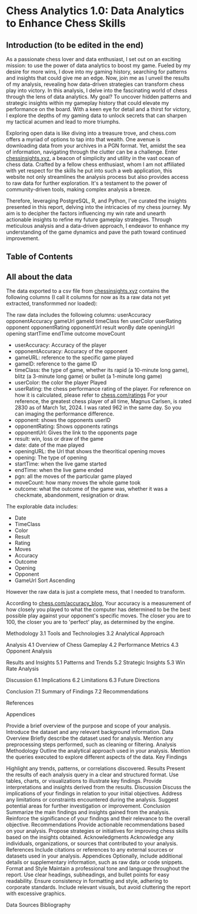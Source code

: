 # Chess Analytics 1.0: Data Analytics to Enhance Chess Skills

## Introduction (to be edited in the end)

As a passionate chess lover and data enthusiast, I set out on an exciting mission: to use the power of data analytics to boost my game. Fueled by my desire for more wins, I dove into my gaming history, searching for patterns and insights that could give me an edge. Now, join me as I unveil the results of my analysis, revealing how data-driven strategies can transform chess play into victory. In this analysis, I delve into the fascinating world of chess through the lens of data analytics. My goal? To uncover hidden patterns and strategic insights within my gameplay history that could elevate my performance on the board. With a keen eye for detail and a thirst for victory, I explore the depths of my gaming data to unlock secrets that can sharpen my tactical acumen and lead to more triumphs. 

Exploring open data is like diving into a treasure trove, and chess.com offers a myriad of options to tap into that wealth. One avenue is downloading data from your archives in a PGN format. Yet, amidst the sea of information, navigating through the clutter can be a challenge. Enter [chessinsights.xyz](https://chessinsights.xyz/), a beacon of simplicity and utility in the vast ocean of chess data. Crafted by a fellow chess enthusiast, whom I am not affiliated with yet respect for the skills he put into such a web application, this website not only streamlines the analysis process but also provides access to raw data for further exploration. It's a testament to the power of community-driven tools, making complex analysis a breeze.

Therefore, leveraging PostgreSQL, R, and Python, I've curated the insights presented in this report, delving into the intricacies of my chess journey. My aim is to decipher the factors influencing my win rate and unearth actionable insights to refine my future gameplay strategies. Through meticulous analysis and a data-driven approach, I endeavor to enhance my understanding of the game dynamics and pave the path toward continued improvement.

## Table of Contents

## All about the data

The data exported to a csv file from [chessinsights.xyz](https://chessinsights.xyz/) contains the following columns (I call it columns for now as its a raw data not yet extracted, transformmed nor loaded):

The raw data includes the following columns:
userAccuracy	opponentAccuracy	gameUrl	gameId	timeClass	fen	userColor	userRating	opponent	opponentRating	opponentUrl	result	wonBy	date	openingUrl	opening	startTime	endTime	outcome	moveCount

- userAccuracy: Accuracy of the player
- opponentAccuracy: Accuracy of the opponent
- gameURL: reference to the specific game played
- gameID: reference to the game ID
- timeClass: the type of game, whether its rapid (a 10-minute long game), blitz (a 3-minute long game) or bullet (a 1-minute long game)
- userColor: the color the player Played
- userRating: the chess performance rating of the player. For reference on how it is calculated, please refer to [chess.com/ratings](https://www.chess.com/terms/chess-ratings#:~:text=The%20Glicko%20system%E2%80%94used%20on,when%20calculating%20each%20player's%20rating.) For your reference, the greatest chess player of all time, Magnus Carlsen, is rated 2830 as of March 1st, 2024. I was rated 962 in the same day. So you can imaging the performance difference.
- opponent: shows the opponents userID
- opponentRating: Shows opponents ratings
- opponentUrl: Gives the link to the opponents page
- result: win, loss or draw of the game
- date: date of the mae played
- openingURL: the Url that shows the theoritical opening moves
- opening: The type of opening
- startTime: when the live game started
- endTime: when the live game ended
- pgn: all the moves of the particular game played
- moveCount: how many moves the whole game took
- outcome: what the outcome of the game was, whether it was a checkmate, abandonment, resignation or draw.

The explorable data includes:
- Date	
- TimeClass
- Color
- Result
- Rating
- Moves
- Accuracy
- Outcome
- Opening
- Opponent
- GameUrl Sort Ascending 

However the raw data is just a complete mess, that I needed to transform. 

According to [chess.com/accuracy_blog](https://support.chess.com/article/1135-what-is-accuracy-in-analysis-how-is-it-measured#:~:text=Your%20Accuracy%20is%20a%20measurement,as%20determined%20by%20the%20engine.), Your accuracy is a measurement of how closely you played to what the computer has determined to be the best possible play against your opponent's specific moves. The closer you are to 100, the closer you are to 'perfect' play, as determined by the engine. 

Methodology
3.1 Tools and Technologies
3.2 Analytical Approach

Analysis
4.1 Overview of Chess Gameplay
4.2 Performance Metrics
4.3 Opponent Analysis

Results and Insights
5.1 Patterns and Trends
5.2 Strategic Insights
5.3 Win Rate Analysis

Discussion
6.1 Implications
6.2 Limitations
6.3 Future Directions

Conclusion
7.1 Summary of Findings
7.2 Recommendations

References

Appendices


Provide a brief overview of the purpose and scope of your analysis.
Introduce the dataset and any relevant background information.
Data Overview
Briefly describe the dataset used for analysis.
Mention any preprocessing steps performed, such as cleaning or filtering.
Analysis Methodology
Outline the analytical approach used in your analysis.
Mention the queries executed to explore different aspects of the data.
Key Findings


Highlight any trends, patterns, or correlations discovered.
Results
Present the results of each analysis query in a clear and structured format.
Use tables, charts, or visualizations to illustrate key findings.
Provide interpretations and insights derived from the results.
Discussion
Discuss the implications of your findings in relation to your initial objectives.
Address any limitations or constraints encountered during the analysis.
Suggest potential areas for further investigation or improvement.
Conclusion
Summarize the main findings and insights gained from the analysis.
Reinforce the significance of your findings and their relevance to the overall objective.
Recommendations
Provide actionable recommendations based on your analysis.
Propose strategies or initiatives for improving chess skills based on the insights obtained.
Acknowledgments
Acknowledge any individuals, organizations, or sources that contributed to your analysis.
References
Include citations or references to any external sources or datasets used in your analysis.
Appendices
Optionally, include additional details or supplementary information, such as raw data or code snippets.
Format and Style
Maintain a professional tone and language throughout the report.
Use clear headings, subheadings, and bullet points for easy readability.
Ensure consistency in formatting and style, adhering to corporate standards.
Include relevant visuals, but avoid cluttering the report with excessive graphics.

Data Sources
Bibliography
